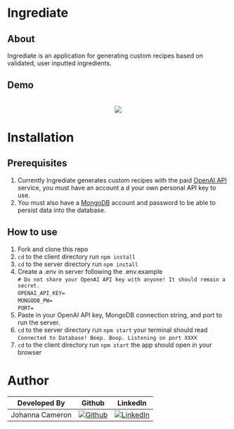 # Ingrediate

## About
Ingrediate is an application for generating custom recipes based on validated, user inputted ingredients.

## Demo

<br />

<div align="center">
    <img src="/public/assets/ingrediate-demo.gif">
</div>

# Installation

## Prerequisites

1. Currently Ingrediate generates custom recipes with the paid <a href="https://openai.com/blog/openai-api" target="_blank">OpenAI API</a> service, you must have an account a d your own personal API key to use.
2. You must also have a <a href="https://www.mongodb.com/" target="_blank">MongoDB</a> account and password to be able to persist data into the database.

## How to use

1. Fork and clone this repo
2. `cd` to the client directory run `npm install`
3. `cd` to the server directory run `npm install`
4. Create a .env in server following the .env.example <br />
     `# Do not share your OpenAI API key with anyone! It should remain a secret.`
     <br />
    `OPENAI_API_KEY=`
     <br />
    `MONGODB_PW=`
     <br />
    `PORT=`
5. Paste in your OpenAI API key, MongoDB connection string, and port to run the server.
6. `cd` to the server directory run `npm start` your terminal should read `Connected to Database!
Beep. Boop. Listening on port XXXX`
7. `cd` to the client directory run `npm start` the app should open in your browser


# Author

| Developed By | Github | LinkedIn |
| :-: | :-: |:-: |
|Johanna Cameron|[![Github](https://img.shields.io/badge/github-%23121011.svg?style=for-the-badge&logo=github&logoColor=white)](https://github.com/jojecameron)|[![LinkedIn](https://img.shields.io/badge/LinkedIn-%230077B5.svg?logo=linkedin&logoColor=white)](https://www.linkedin.com/in/johanna-cameron/) |

